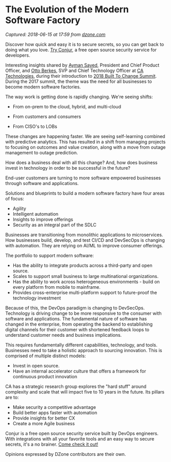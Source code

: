 # The Evolution of the Modern Software Factory

_Captured: 2018-06-15 at 17:59 from [dzone.com](https://dzone.com/articles/the-evolution-of-the-modern-software-factory?edition=383206&utm_source=Zone%20Newsletter&utm_medium=email&utm_campaign=devops%202018-06-15)_

Discover how quick and easy it is to secure secrets, so you can get back to doing what you love. [Try Conjur](https://dzone.com/go?i=289439&u=https%3A%2F%2Fwww.conjur.org%2Flp%2Fget-open-source%2F%3Futm_source%3Ddzone%26utm_medium%3Dpaid_display%26utm_content%3Dpre_roll%26utm_campaign%3Dconjur_os_en), a free open source security service for developers.

Interesting insights shared by [Ayman Sayed](https://www.linkedin.com/in/ayman-sayed-41662a1/), President and Chief Product Officer, and [Otto Berkes](https://www.linkedin.com/in/ottoberkes/), SVP and Chief Technology Officer at [CA Technologies](https://www.ca.com/us.html), during their introduction to [2018 Built To Change Summit](https://www.ca.com/content/dam/ca/us/files/brochures/built-to-change-summit.pdf?intcmp=searchresultclick&resultnum=4). During the 2017 summit, the theme was the need for all businesses to become modern software factories.

The way work is getting done is rapidly changing. We're seeing shifts:

  * From on-prem to the cloud, hybrid, and multi-cloud

  * From customers and consumers

  * From CISO's to LOBs

These changes are happening faster. We are seeing self-learning combined with predictive analytics. This has resulted in a shift from managing projects to focusing on outcomes and value creation, along with a move from outage management to outage prediction.

How does a business deal with all this change? And, how does business invest in technology in order to be successful in the future?

End-user customers are turning to more software empowered businesses through software and applications.

Solutions and blueprints to build a modern software factory have four areas of focus:

  * Agility
  * Intelligent automation
  * Insights to improve offerings
  * Security as an integral part of the SDLC

Businesses are transitioning from monolithic applications to microservices. How businesses build, develop, and test CI/CD and DevSecOps is changing with automation. They are relying on AI/ML to improve consumer offerings.

The portfolio to support modern software:

  * Has the ability to integrate products across a third-party and open source.
  * Scales to support small business to large multinational organizations.
  * Has the ability to work across heterogeneous environments - build on every platform from mobile to mainframe.
  * Provides cross-enterprise multi-platform support to future-proof the technology investment

Because of this, the DevOps paradigm is changing to DevSecOps. Technology is driving change to be more responsive to the consumer with software and applications. The fundamental nature of software has changed in the enterprise, from operating the backend to establishing digital channels for their customer with shortened feedback loops to understand customer needs and business implications.

This requires fundamentally different capabilities, technology, and tools. Businesses need to take a holistic approach to sourcing innovation. This is comprised of multiple distinct models:

  * Invest in open source.
  * Have an internal accelerator culture that offers a framework for continuous product innovation

CA has a strategic research group explores the "hard stuff" around complexity and scale that will impact five to 10 years in the future. Its pillars are to:

  * Make security a competitive advantage
  * Build better apps faster with automation
  * Provide insights for better CX
  * Create a more Agile business

Conjur is a free open source security service built by DevOps engineers. With integrations with all your favorite tools and an easy way to secure secrets, it's a no brainer. [Come check it out!](https://dzone.com/go?i=289440&u=https%3A%2F%2Fwww.conjur.org%2Flp%2Fget-open-source%2F%3Futm_source%3Ddzone%26utm_medium%3Dpaid_display%26utm_content%3Dpost_roll%26utm_campaign%3Dconjur_os_en)

Opinions expressed by DZone contributors are their own.
